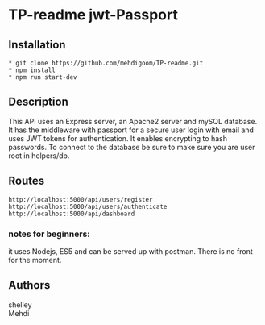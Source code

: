 # TP-readme jwt-Passport
## Installation

    * git clone https://github.com/mehdigoom/TP-readme.git
    * npm install
    * npm run start-dev

## Description
This API uses an Express server, an Apache2 server and mySQL database. 
It has the middleware with passport for a secure user login with email and uses JWT tokens for authentication.
It enables encrypting to hash passwords. To connect to the database be sure to make sure you are user root in helpers/db.


## Routes
    http://localhost:5000/api/users/register
    http://localhost:5000/api/users/authenticate
    http://localhost:5000/api/dashboard




### notes for beginners: 
  it uses Nodejs, ES5 and can be served up with postman. There is no front for the moment.

## Authors
shelley </br>
Mehdi
